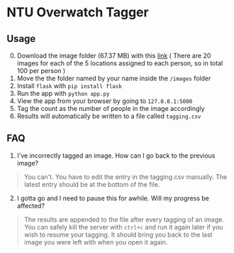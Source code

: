 # NTU Overwatch Tagger

## Usage
0. Download the image folder (67.37 MB) with this [link](https://workupload.com/file/bHypwKMs) ( There are 20 images for each of the 5 locations assigned to each person, so in total 100 per person )
1. Move the the folder named by your name inside the `/images` folder
2. Install `flask` with `pip install flask`
3. Run the app with `python app.py`
4. View the app from your browser by going to `127.0.0.1:5000`
5. Tag the count as the number of people in the image accordingly
6. Results will automatically be written to a file called `tagging.csv`

## FAQ

1. I've incorrectly tagged an image. How can I go back to the previous image?
> You can't. You have to edit the entry in the tagging.csv manually. The latest entry should be at the bottom of the file.

2. I gotta go and I need to pause this for awhile. Will my progress be affected?
> The results are appended to the file after every tagging of an image. You can safely kill the server with `ctrl+c` and run it again later if you wish to resume your tagging. It should bring you back to the last image you were left with when you open it again.

